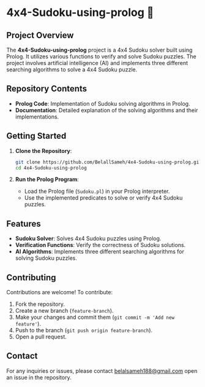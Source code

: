 # 4x4-Sudoku-using-prolog 🧩

## Project Overview

The **4x4-Sudoku-using-prolog** project is a 4x4 Sudoku solver built using Prolog. It utilizes various functions to verify and solve Sudoku puzzles. The project involves artificial intelligence (AI) and implements three different searching algorithms to solve a 4x4 Sudoku puzzle.

## Repository Contents

- **Prolog Code**: Implementation of Sudoku solving algorithms in Prolog.
- **Documentation**: Detailed explanation of the solving algorithms and their implementations.

## Getting Started

1. **Clone the Repository**:
    ```bash
    git clone https://github.com/BelallSameh/4x4-Sudoku-using-prolog.git
    cd 4x4-Sudoku-using-prolog
    ```

2. **Run the Prolog Program**:
    - Load the Prolog file (`Sudoku.pl`) in your Prolog interpreter.
    - Use the implemented predicates to solve or verify 4x4 Sudoku puzzles.

## Features

- **Sudoku Solver**: Solves 4x4 Sudoku puzzles using Prolog.
- **Verification Functions**: Verify the correctness of Sudoku solutions.
- **AI Algorithms**: Implements three different searching algorithms for solving Sudoku puzzles.

## Contributing

Contributions are welcome! To contribute:
1. Fork the repository.
2. Create a new branch (`feature-branch`).
3. Make your changes and commit them (`git commit -m 'Add new feature'`).
4. Push to the branch (`git push origin feature-branch`).
5. Open a pull request.

## Contact

For any inquiries or issues, please contact belalsameh188@gmail.com open an issue in the repository.
